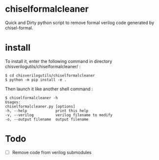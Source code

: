 # chiselformalcleaner
Quick and Dirty python script to remove formal verilog code generated by
chisel-formal.

# install

To install it, enter the following command in directory
chisverilogutils/chiselformalcleaner/ :

```shell
$ cd chisverilogutils/chiselformalcleaner
$ python -m pip install -e .
```

Then launch it like another shell command :
```shell
$ chiselformalcleaner -h
Usages:
chiselformalcleaner.py [options]
-h, --help             print this help
-v, --verilog          verilog filename to modify
-o, --output filename  output filename
```

# Todo

- [ ] Remove code from verilog submodules
